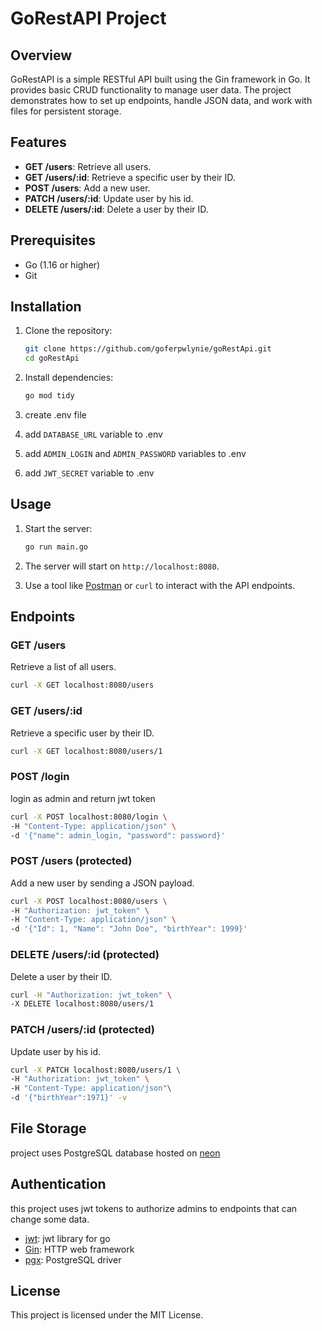 # GoRestAPI Project

## Overview

GoRestAPI is a simple RESTful API built using the Gin framework in Go. It provides basic CRUD functionality to manage user data. The project demonstrates how to set up endpoints, handle JSON data, and work with files for persistent storage.

## Features

- **GET /users**: Retrieve all users.
- **GET /users/:id**: Retrieve a specific user by their ID.
- **POST /users**: Add a new user.
- **PATCH /users/:id**: Update user by his id.
- **DELETE /users/:id**: Delete a user by their ID.

## Prerequisites

- Go (1.16 or higher)
- Git

## Installation

1. Clone the repository:

   ```bash
   git clone https://github.com/goferpwlynie/goRestApi.git
   cd goRestApi
   ```

2. Install dependencies:

   ```bash
   go mod tidy
   ```

3. create .env file
4. add `DATABASE_URL` variable to .env
5. add `ADMIN_LOGIN` and `ADMIN_PASSWORD` variables to .env
6. add `JWT_SECRET` variable to .env

## Usage

1. Start the server:

   ```bash
   go run main.go
   ```

2. The server will start on `http://localhost:8080`.

3. Use a tool like [Postman](https://www.postman.com/) or `curl` to interact with the API endpoints.

## Endpoints

### GET /users

Retrieve a list of all users.

```bash
curl -X GET localhost:8080/users
```

### GET /users/:id

Retrieve a specific user by their ID.

```bash
curl -X GET localhost:8080/users/1
```

### POST /login

login as admin and return jwt token

```bash
curl -X POST localhost:8080/login \
-H "Content-Type: application/json" \
-d '{"name": admin_login, "password": password}'
```

### POST /users (protected)

Add a new user by sending a JSON payload.

```bash
curl -X POST localhost:8080/users \
-H "Authorization: jwt_token" \
-H "Content-Type: application/json" \
-d '{"Id": 1, "Name": "John Doe", "birthYear": 1999}'
```

### DELETE /users/:id (protected)

Delete a user by their ID.

```bash
curl -H "Authorization: jwt_token" \
-X DELETE localhost:8080/users/1
```

### PATCH /users/:id (protected)

Update user by his id.

```bash
curl -X PATCH localhost:8080/users/1 \
-H "Authorization: jwt_token" \
-H "Content-Type: application/json"\
-d '{"birthYear":1971}' -v
```

## File Storage

project uses PostgreSQL database hosted on [neon](https://neon.tech)

## Authentication

this project uses jwt tokens to authorize admins to endpoints that can change some data.

- [jwt](https://github.com/golang-jwt/jwt): jwt library for go
- [Gin](https://github.com/gin-gonic/gin): HTTP web framework
- [pgx](https://github.com/jackc/pgx): PostgreSQL driver

## License

This project is licensed under the MIT License.
